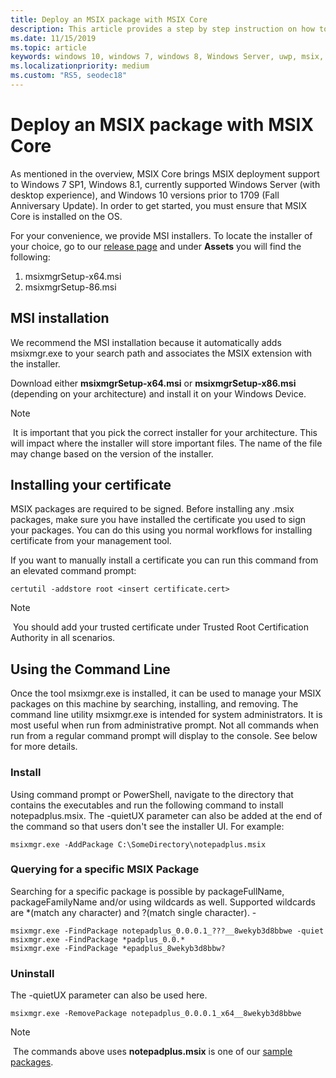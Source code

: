 ```yaml
---
title: Deploy an MSIX package with MSIX Core
description: This article provides a step by step instruction on how to leverage the MSIX Core bootstrapper, which creates an application using ClickOnce that will allow your users to just download a setup.exe and install their MSIX app through the MSIX Core Installer.
ms.date: 11/15/2019
ms.topic: article
keywords: windows 10, windows 7, windows 8, Windows Server, uwp, msix, msixcore, 1709, 1703, 1607, 1511, 1507
ms.localizationpriority: medium
ms.custom: "RS5, seodec18"
---
```


# Deploy an MSIX package with MSIX Core
As mentioned in the overview, MSIX Core brings MSIX deployment support to Windows 7 SP1, Windows 8.1, currently supported Windows Server (with desktop experience), and Windows 10 versions prior to 1709 (Fall Anniversary Update). In order to get started, you must ensure that MSIX Core is installed on the OS.

For your convenience, we provide MSI installers. To locate the installer of your choice, go to our [release page](https://github.com/microsoft/msix-packaging/releases) and under **Assets** you will find the following:

1. msixmgrSetup-x64.msi
2. msixmgrSetup-86.msi

## MSI installation 
We recommend the MSI installation because it automatically adds msixmgr.exe to your search path and associates the MSIX extension with the installer.

Download either **msixmgrSetup-x64.msi** or **msixmgrSetup-x86.msi** (depending on your architecture) and install it on your Windows Device. 

> [!NOTE]
> It is important that you pick the correct installer for your architecture. This will impact where the installer will store important files. The name of the file may change based on the version of the installer. 

## Installing your certificate
MSIX packages are required to be signed. Before installing any .msix packages, make sure you have installed the certificate you used to sign your packages. You can do this using you normal workflows for installing certificate from your management tool. 

If you want to manually install a certificate you can run this command from an elevated command prompt: 
```
certutil -addstore root <insert certificate.cert>
```
> [!NOTE]
> You should add your trusted certificate under Trusted Root Certification Authority in all scenarios.

## Using the Command Line
Once the tool msixmgr.exe is installed, it can be used to manage your MSIX packages on this machine by searching, installing, and removing. The command line utility msixmgr.exe is intended for system administrators. It is most useful when run from administrative prompt. Not all commands when run from a regular command prompt will display to the console. See below for more details.

### Install
Using command prompt or PowerShell, navigate to the directory that contains the executables and run the following command to install notepadplus.msix. The -quietUX parameter can also be added at the end of the command so that users don't see the installer UI. For example: 
```
msixmgr.exe -AddPackage C:\SomeDirectory\notepadplus.msix
```
### Querying for a specific MSIX Package
Searching for a specific package is possible by packageFullName, packageFamilyName and/or using wildcards as well. Supported wildcards are *(match any character) and ?(match single character). -
```
msixmgr.exe -FindPackage notepadplus_0.0.0.1_???__8wekyb3d8bbwe -quiet
msixmgr.exe -FindPackage *padplus_0.0.*
msixmgr.exe -FindPackage *epadplus_8wekyb3d8bbw?
```
### Uninstall
The -quietUX parameter can also be used here.
```
msixmgr.exe -RemovePackage notepadplus_0.0.0.1_x64__8wekyb3d8bbwe
```
> [!NOTE]
> The commands above uses **notepadplus.msix** is one of our [sample packages](https://github.com/microsoft/msix-packaging/tree/master/MsixCore/Tests).